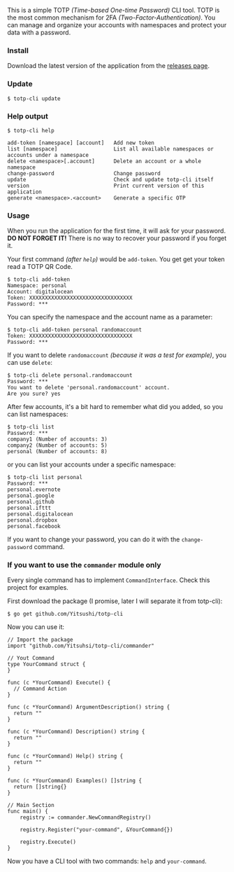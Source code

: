 This is a simple TOTP _(Time-based One-time Password)_ CLI tool.
TOTP is the most common mechanism for 2FA _(Two-Factor-Authentication)_.
You can manage and organize your accounts with namespaces
and protect your data with a password.

### Install

Download the latest version of the application
from the [releases page](https://github.com/Yitsushi/totp-cli/releases/latest).

### Update

```
$ totp-cli update
```

### Help output

```
$ totp-cli help

add-token [namespace] [account]   Add new token
list [namespace]                  List all available namespaces or accounts under a namespace
delete <namespace>[.account]      Delete an account or a whole namespace
change-password                   Change password
update                            Check and update totp-cli itself
version                           Print current version of this application
generate <namespace>.<account>    Generate a specific OTP
```

### Usage

When you run the application for the first time, it will ask
for your password. **DO NOT FORGET IT!** There is no way to
recover your password if you forget it.

Your first command _(after `help`)_ would be `add-token`. You get get
your token read a TOTP QR Code.

```
$ totp-cli add-token
Namespace: personal
Account: digitalocean
Token: XXXXXXXXXXXXXXXXXXXXXXXXXXXXXXXXX
Password: ***
```

You can specify the namespace and the account name as a parameter:

```
$ totp-cli add-token personal randomaccount
Token: XXXXXXXXXXXXXXXXXXXXXXXXXXXXXXXXX
Password: ***
```

If you want to delete `randomaccount` _(because it was a test for example)_,
you can use `delete`:

```
$ totp-cli delete personal.randomaccount
Password: ***
You want to delete 'personal.randomaccount' account.
Are you sure? yes
```

After few accounts, it's a bit hard to remember what did you added,
so you can list namespaces:

```
$ totp-cli list
Password: ***
company1 (Number of accounts: 3)
company2 (Number of accounts: 5)
personal (Number of accounts: 8)
```

or you can list your accounts under a specific namespace:

```
$ totp-cli list personal
Password: ***
personal.evernote
personal.google
personal.github
personal.ifttt
personal.digitalocean
personal.dropbox
personal.facebook
```

If you want to change your password,
you can do it with the `change-password` command.

### If you want to use the `commander` module only

Every single command has to implement `CommandInterface`. Check this project for examples.

First download the package (I promise, later I will separate it from totp-cli):

```
$ go get github.com/Yitsushi/totp-cli
```

Now you can use it:

```
// Import the package
import "github.com/Yitsuhsi/totp-cli/commander"

// Yout Command
type YourCommand struct {
}

func (c *YourCommand) Execute() {
  // Command Action
}

func (c *YourCommand) ArgumentDescription() string {
  return ""
}

func (c *YourCommand) Description() string {
  return ""
}

func (c *YourCommand) Help() string {
  return ""
}

func (c *YourCommand) Examples() []string {
  return []string{}
}

// Main Section
func main() {
	registry := commander.NewCommandRegistry()

	registry.Register("your-command", &YourCommand{})

	registry.Execute()
}
```

Now you have a CLI tool with two commands: `help` and `your-command`.
